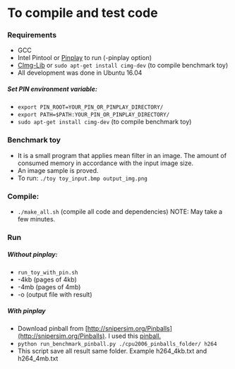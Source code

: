 # To compile and test code

### Requirements

* GCC
* Intel Pintool or [Pinplay](https://software.intel.com/en-us/articles/program-recordreplay-toolkit) to run (-pinplay option)
* [CImg-Lib](http://cimg.eu/) or `sudo apt-get install cimg-dev` (to compile benchmark toy)
* All development was done in Ubuntu 16.04

##### Set PIN environment variable:

* `export PIN_ROOT=YOUR_PIN_OR_PINPLAY_DIRECTORY/`
* `export PATH=$PATH:YOUR_PIN_OR_PINPLAY_DIRECTORY/`
* `sudo apt-get install cimg-dev` (to compile benchmark toy)

### Benchmark toy
* It is a small program that applies mean filter in an image. The amount of consumed memory in accordance with the input image size.
* An image sample is proved.
* To run: `./toy toy_input.bmp output_img.png`

### Compile: 
* `./make_all.sh` (compile all code and dependencies) NOTE: May take a few minutes.

### Run

##### Without pinplay: 
* `run_toy_with_pin.sh`
* -4kb (pages of 4kb)
* -4mb (pages of 4mb)
* -o (output file with result)

##### With pinplay
* Download pinball from [http://snipersim.org/Pinballs](http://snipersim.org/Pinballs). I used this [pinball.](http://snipersim.org/documents/pinballs/cpu2006-pinpoints-w0-d1B-m1.tar)
* `python run_benchmark_pinball.py ./cpu2006_pinballs_folder/ h264` 
* This script save all result same folder. Example h264_4kb.txt and h264_4mb.txt
